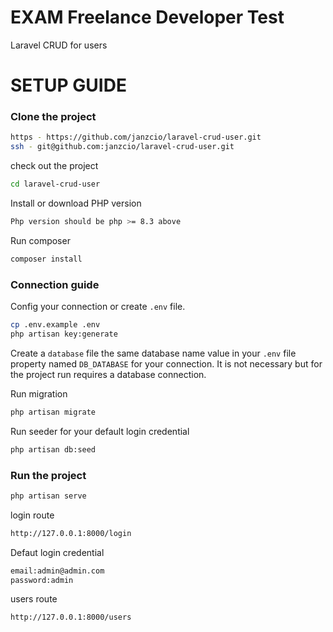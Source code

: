 # EXAM Freelance Developer Test

Laravel CRUD for users

# SETUP GUIDE

### Clone the project

```bash
https - https://github.com/janzcio/laravel-crud-user.git
ssh - git@github.com:janzcio/laravel-crud-user.git
```

check out the project

```bash
cd laravel-crud-user
```

Install or download PHP version

```bash
Php version should be php >= 8.3 above
```

Run composer
```bash
composer install
```

### Connection guide

Config your connection or create `.env` file.

```bash
cp .env.example .env
php artisan key:generate
```

Create a `database` file the same database name value in your `.env` file property named `DB_DATABASE` for your connection. It is not necessary but for the project run requires a database connection.


Run migration
```bash
php artisan migrate
```

Run seeder for your default login credential
```bash
php artisan db:seed
```

### Run the project

```bash
php artisan serve
```

login route
```bash
http://127.0.0.1:8000/login
```

Defaut login credential
```bash
email:admin@admin.com
password:admin
```

users route
```bash
http://127.0.0.1:8000/users
```

